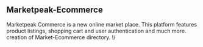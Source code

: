## Marketpeak-Ecommerce
Marketpeak Commerce is a new online market place. This platform features product listings, shopping cart and user authentication and much more.
creation of Market-Ecommerce directory. !/ 